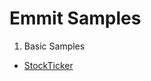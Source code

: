 # Emmit Samples

1. Basic Samples
  * [StockTicker](https://github.com/EIrwin/Emmit.Samples/tree/master/StockTicker)

